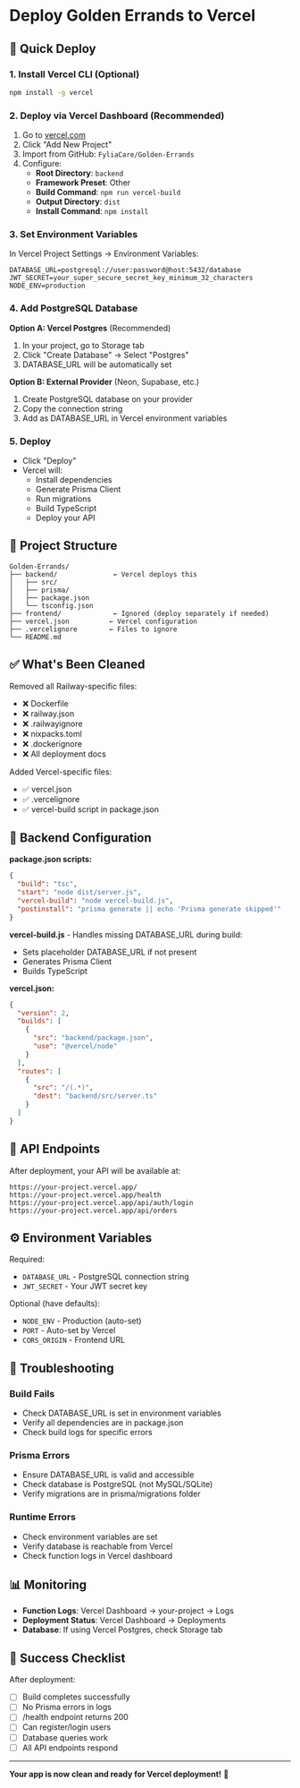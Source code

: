# Deploy Golden Errands to Vercel

## 🚀 Quick Deploy

### 1. Install Vercel CLI (Optional)
```bash
npm install -g vercel
```

### 2. Deploy via Vercel Dashboard (Recommended)

1. Go to [vercel.com](https://vercel.com)
2. Click "Add New Project"
3. Import from GitHub: `FyliaCare/Golden-Errands`
4. Configure:
   - **Root Directory**: `backend`
   - **Framework Preset**: Other
   - **Build Command**: `npm run vercel-build`
   - **Output Directory**: `dist`
   - **Install Command**: `npm install`

### 3. Set Environment Variables

In Vercel Project Settings → Environment Variables:

```
DATABASE_URL=postgresql://user:password@host:5432/database
JWT_SECRET=your_super_secure_secret_key_minimum_32_characters
NODE_ENV=production
```

### 4. Add PostgreSQL Database

**Option A: Vercel Postgres** (Recommended)
1. In your project, go to Storage tab
2. Click "Create Database" → Select "Postgres"
3. DATABASE_URL will be automatically set

**Option B: External Provider** (Neon, Supabase, etc.)
1. Create PostgreSQL database on your provider
2. Copy the connection string
3. Add as DATABASE_URL in Vercel environment variables

### 5. Deploy
- Click "Deploy"
- Vercel will:
  - Install dependencies
  - Generate Prisma Client
  - Run migrations
  - Build TypeScript
  - Deploy your API

## 📁 Project Structure

```
Golden-Errands/
├── backend/              ← Vercel deploys this
│   ├── src/
│   ├── prisma/
│   ├── package.json
│   └── tsconfig.json
├── frontend/             ← Ignored (deploy separately if needed)
├── vercel.json          ← Vercel configuration
├── .vercelignore        ← Files to ignore
└── README.md
```

## ✅ What's Been Cleaned

Removed all Railway-specific files:
- ❌ Dockerfile
- ❌ railway.json
- ❌ .railwayignore
- ❌ nixpacks.toml
- ❌ .dockerignore
- ❌ All deployment docs

Added Vercel-specific files:
- ✅ vercel.json
- ✅ .vercelignore
- ✅ vercel-build script in package.json

## 🔧 Backend Configuration

**package.json scripts:**
```json
{
  "build": "tsc",
  "start": "node dist/server.js",
  "vercel-build": "node vercel-build.js",
  "postinstall": "prisma generate || echo 'Prisma generate skipped'"
}
```

**vercel-build.js** - Handles missing DATABASE_URL during build:
- Sets placeholder DATABASE_URL if not present
- Generates Prisma Client
- Builds TypeScript

**vercel.json:**
```json
{
  "version": 2,
  "builds": [
    {
      "src": "backend/package.json",
      "use": "@vercel/node"
    }
  ],
  "routes": [
    {
      "src": "/(.*)",
      "dest": "backend/src/server.ts"
    }
  ]
}
```

## 🎯 API Endpoints

After deployment, your API will be available at:
```
https://your-project.vercel.app/
https://your-project.vercel.app/health
https://your-project.vercel.app/api/auth/login
https://your-project.vercel.app/api/orders
```

## ⚙️ Environment Variables

Required:
- `DATABASE_URL` - PostgreSQL connection string
- `JWT_SECRET` - Your JWT secret key

Optional (have defaults):
- `NODE_ENV` - Production (auto-set)
- `PORT` - Auto-set by Vercel
- `CORS_ORIGIN` - Frontend URL

## 🐛 Troubleshooting

### Build Fails
- Check DATABASE_URL is set in environment variables
- Verify all dependencies are in package.json
- Check build logs for specific errors

### Prisma Errors
- Ensure DATABASE_URL is valid and accessible
- Check database is PostgreSQL (not MySQL/SQLite)
- Verify migrations are in prisma/migrations folder

### Runtime Errors
- Check environment variables are set
- Verify database is reachable from Vercel
- Check function logs in Vercel dashboard

## 📊 Monitoring

- **Function Logs**: Vercel Dashboard → your-project → Logs
- **Deployment Status**: Vercel Dashboard → Deployments
- **Database**: If using Vercel Postgres, check Storage tab

## 🎉 Success Checklist

After deployment:
- [ ] Build completes successfully
- [ ] No Prisma errors in logs
- [ ] /health endpoint returns 200
- [ ] Can register/login users
- [ ] Database queries work
- [ ] All API endpoints respond

---

**Your app is now clean and ready for Vercel deployment!** 🚀
